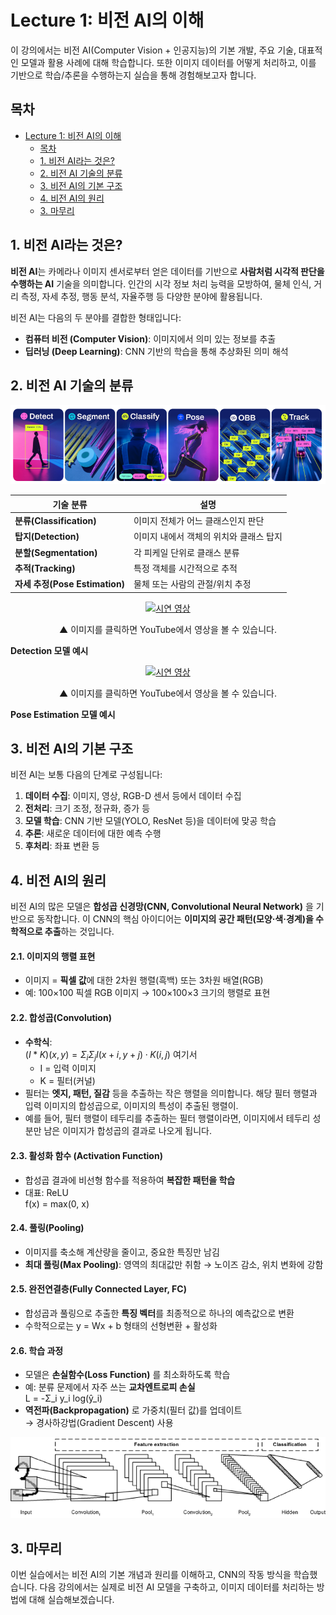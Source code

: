 # Lecture 1: 비전 AI의 이해

이 강의에서는 비전 AI(Computer Vision + 인공지능)의 기본 개발, 주요 기술, 대표적인 모델과 활용 사례에 대해 학습합니다. 또한 이미지 데이터를 어떻게 처리하고, 이를 기반으로 학습/추론을 수행하는지 실습을 통해 경험해보고자 합니다.

## 목차
- [Lecture 1: 비전 AI의 이해](#lecture-1-비전-ai의-이해)
  - [목차](#목차)
  - [1. 비전 AI라는 것은?](#1-비전-ai라는-것은)
  - [2. 비전 AI 기술의 분류](#2-비전-ai-기술의-분류)
  - [3. 비전 AI의 기본 구조](#3-비전-ai의-기본-구조)
  - [4. 비전 AI의 원리](#4-비전-ai의-원리)
  - [3. 마무리](#3-마무리)


## 1. 비전 AI라는 것은?

**비전 AI**는 카메라나 이미지 센서로부터 얻은 데이터를 기반으로 **사람처럼 시각적 판단을 수행하는 AI** 기술을 의미합니다. 인간의 시각 정보 처리 능력을 모방하여, 물체 인식, 거리 측정, 자세 추정, 행동 분석, 자율주행 등 다양한 분야에 활용됩니다.

비전 AI는 다음의 두 분야를 결합한 형태입니다:

- **컴퓨터 비전 (Computer Vision)**: 이미지에서 의미 있는 정보를 추출
- **딥러닝 (Deep Learning)**: CNN 기반의 학습을 통해 추상화된 의미 해석


## 2. 비전 AI 기술의 분류

<center><img src="./readmeImages/yolo_list.png" title="rad"/></center>

| 기술 분류                      | 설명                                |
| -------------------------- | --------------------------------- |
| **분류(Classification)**     | 이미지 전체가 어느 클래스인지 판단               |
| **탑지(Detection)**          | 이미지 내에서 객체의 위치와 클래스 탑지 |
| **분할(Segmentation)**       | 각 피케일 단위로 클래스 분류      |
| **추적(Tracking)**           | 특정 객체를 시간적으로 추적                   |
| **자세 추정(Pose Estimation)** | 물체 또는 사람의 관절/위치 추정                |

<p align="center">
  <a href="https://youtu.be/Avpce9ouYJQ">
    <img src="https://img.youtube.com/vi/Avpce9ouYJQ/maxresdefault.jpg" alt="시연 영상" width="80%">
  </a>
  <p align="center">
  ▲ 이미지를 클릭하면 YouTube에서 영상을 볼 수 있습니다.
</p>

**Detection 모델 예시**

<p align="center">
  <a href="https://youtu.be/D1LQPbYCc4o">
    <img src="https://img.youtube.com/vi/D1LQPbYCc4o/maxresdefault.jpg" alt="시연 영상" width="80%">
  </a>
  <p align="center">
  ▲ 이미지를 클릭하면 YouTube에서 영상을 볼 수 있습니다.
</p>

**Pose Estimation 모델 예시**


## 3. 비전 AI의 기본 구조

비전 AI는 보통 다음의 단계로 구성됩니다:

1. **데이터 수집**: 이미지, 영상, RGB-D 센서 등에서 데이터 수집
2. **전처리**: 크기 조정, 정규화, 증가 등
3. **모델 학습**: CNN 기반 모델(YOLO, ResNet 등)을 데이터에 맞공 학습
4. **추론**: 새로운 데이터에 대한 예측 수행
5. **후처리**: 좌표 변환 등

## 4. 비전 AI의 원리

비전 AI의 많은 모델은 **합성곱 신경망(CNN, Convolutional Neural Network)** 을 기반으로 동작합니다. 이 CNN의 핵심 아이디어는 **이미지의 공간 패턴(모양·색·경계)을 수학적으로 추출**하는 것입니다.

#### 2.1. 이미지의 행렬 표현
- 이미지 = **픽셀 값**에 대한 2차원 행렬(흑백) 또는 3차원 배열(RGB)
- 예: 100×100 픽셀 RGB 이미지 → 100×100×3 크기의 행렬로 표현

#### 2.2. 합성곱(Convolution)
- **수학식**:  
  $(I * K)(x, y) = Σ_i Σ_j I(x+i, y+j) · K(i, j)$ 
  여기서  
  - I = 입력 이미지  
  - K = 필터(커널)  
- 필터는 **엣지, 패턴, 질감** 등을 추출하는 작은 행렬을 의미합니다. 해당 필터 행렬과 입력 이미지의 합성곱으로, 이미지의 특성이 추출된 행렬이.
- 예를 들어, 필터 행렬이 테두리를 추출하는 필터 행렬이라면, 이미지에서 테두리 성분만 남은 이미지가 합성곱의 결과로 나오게 됩니다.

#### 2.3. 활성화 함수 (Activation Function)
- 합성곱 결과에 비선형 함수를 적용하여 **복잡한 패턴을 학습**  
- 대표: ReLU  
  f(x) = max(0, x)

#### 2.4. 풀링(Pooling)
- 이미지를 축소해 계산량을 줄이고, 중요한 특징만 남김
- **최대 풀링(Max Pooling)**: 영역의 최대값만 취함 → 노이즈 감소, 위치 변화에 강함

#### 2.5. 완전연결층(Fully Connected Layer, FC)
- 합성곱과 풀링으로 추출한 **특징 벡터**를 최종적으로 하나의 예측값으로 변환
- 수학적으로는 y = Wx + b 형태의 선형변환 + 활성화

#### 2.6. 학습 과정
- 모델은 **손실함수(Loss Function)** 를 최소화하도록 학습
- 예: 분류 문제에서 자주 쓰는 **교차엔트로피 손실**  
  L = -Σ_i y_i log(ŷ_i)
- **역전파(Backpropagation)** 로 가중치(필터 값)를 업데이트  
  → 경사하강법(Gradient Descent) 사용

<center><img src='readmeImages/cnn.png'></center>



## 3. 마무리
이번 실습에서는 비전 AI의 기본 개념과 원리를 이해하고, CNN의 작동 방식을 학습했습니다. 다음 강의에서는 실제로 비전 AI 모델을 구축하고, 이미지 데이터를 처리하는 방법에 대해 실습해보겠습니다.